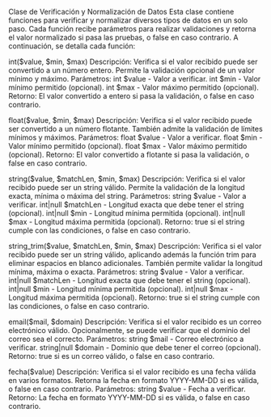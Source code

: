 Clase de Verificación y Normalización de Datos
Esta clase contiene funciones para verificar y normalizar diversos tipos de datos en un solo paso. Cada función recibe parámetros para realizar validaciones y retorna el valor normalizado si pasa las pruebas, o false en caso contrario. A continuación, se detalla cada función:

int($value, $min, $max)
Descripción: Verifica si el valor recibido puede ser convertido a un número entero. Permite la validación opcional de un valor mínimo y máximo.
Parámetros:
int $value - Valor a verificar.
int $min - Valor mínimo permitido (opcional).
int $max - Valor máximo permitido (opcional).
Retorno: El valor convertido a entero si pasa la validación, o false en caso contrario.

float($value, $min, $max)
Descripción: Verifica si el valor recibido puede ser convertido a un número flotante. También admite la validación de límites mínimos y máximos.
Parámetros:
float $value - Valor a verificar.
float $min - Valor mínimo permitido (opcional).
float $max - Valor máximo permitido (opcional).
Retorno: El valor convertido a flotante si pasa la validación, o false en caso contrario.

string($value, $matchLen, $min, $max)
Descripción: Verifica si el valor recibido puede ser un string válido. Permite la validación de la longitud exacta, mínima o máxima del string.
Parámetros:
string $value - Valor a verificar.
int|null $matchLen - Longitud exacta que debe tener el string (opcional).
int|null $min - Longitud mínima permitida (opcional).
int|null $max - Longitud máxima permitida (opcional).
Retorno: true si el string cumple con las condiciones, o false en caso contrario.

string_trim($value, $matchLen, $min, $max)
Descripción: Verifica si el valor recibido puede ser un string válido, aplicando además la función trim para eliminar espacios en blanco adicionales. También permite validar la longitud mínima, máxima o exacta.
Parámetros:
string $value - Valor a verificar.
int|null $matchLen - Longitud exacta que debe tener el string (opcional).
int|null $min - Longitud mínima permitida (opcional).
int|null $max - Longitud máxima permitida (opcional).
Retorno: true si el string cumple con las condiciones, o false en caso contrario.

email($mail, $domain)
Descripción: Verifica si el valor recibido es un correo electrónico válido. Opcionalmente, se puede verificar que el dominio del correo sea el correcto.
Parámetros:
string $mail - Correo electrónico a verificar.
string|null $domain - Dominio que debe tener el correo (opcional).
Retorno: true si es un correo válido, o false en caso contrario.

fecha($value)
Descripción: Verifica si el valor recibido es una fecha válida en varios formatos. Retorna la fecha en formato YYYY-MM-DD si es válida, o false en caso contrario.
Parámetros:
string $value - Fecha a verificar.
Retorno: La fecha en formato YYYY-MM-DD si es válida, o false en caso contrario.
